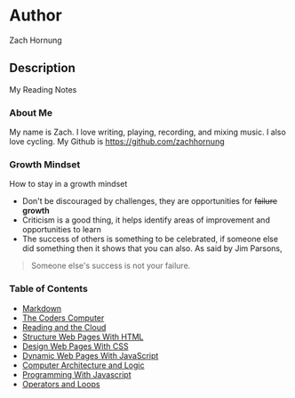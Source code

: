 # Author
Zach Hornung

## Description
My Reading Notes

### About Me
My name is Zach. I love writing, playing, recording, and mixing music. I also love cycling. My Github is https://github.com/zachhornung

### Growth Mindset
How to stay in a growth mindset
* Don't be discouraged by challenges, they are opportunities for ~~failure~~ **growth**
* Criticism is a good thing, it helps identify areas of improvement and opportunities to learn
* The success of others is something to be celebrated, if someone else did something then it shows that you can also. As said by Jim Parsons, 
> Someone else's success is not your failure.

### Table of Contents
* [Markdown](markdown.md)
* [The Coders Computer](the_coders_computer.md)
* [Reading and the Cloud](reading_and_the_cloud.md)
* [Structure Web Pages With HTML](structure_web_pages_with_html.md)
* [Design Web Pages With CSS](design_web_pages_with_css.md)
* [Dynamic Web Pages With JavaScript](dynamic_web_pages_with_javascript.md)
* [Computer Architecture and Logic](computer_architecture_and_logic.md)
* [Programming With Javascript](programming_with_javascript.md)
* [Operators and Loops](operators_and_loops.md)
